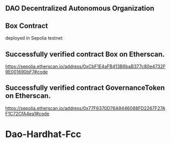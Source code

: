 ## DAO Decentralized Autonomous Organization

## Box Contract 

deployed in Sepolia testnet

## Successfully verified contract Box on Etherscan.

https://sepolia.etherscan.io/address/0xCbF1E4aFB413B6baB377c80e4732F9E001690bF7#code

## Successfully verified contract GovernanceToken on Etherscan.


https://sepolia.etherscan.io/address/0x77F6370D76A9446088FD2267F27AF1C72CfA4ea1#code

# Dao-Hardhat-Fcc
